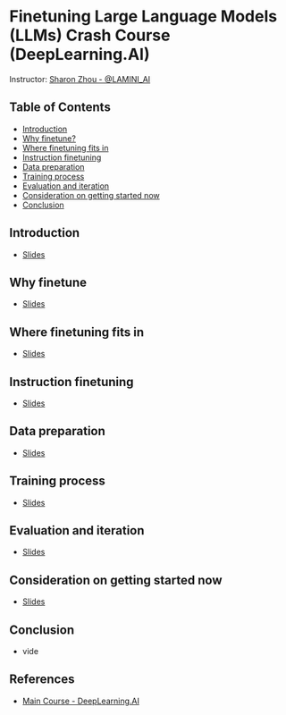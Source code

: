# **Finetuning Large Language Models (LLMs) Crash Course (DeepLearning.AI)**

Instructor: [Sharon Zhou - @LAMINI_AI](https://x.com/realsharonzhou)

## Table of Contents

- [Introduction](#introduction)    
- [Why finetune?](#why-finetune)
- [Where finetuning fits in](#where-finetuning-fits-in)
- [Instruction finetuning](#instruction-finetuning)
- [Data preparation](#data-preparation)
- [Training process](#training-process)
- [Evaluation and iteration](#evaluation-and-iteration)
- [Consideration on getting started now](#consideration-on-getting-started-now)
- [Conclusion](#conclusion)


## Introduction
- [Slides](./lab/chapters/slides/00_introduction/)

## Why finetune
- [Slides](./lab/chapters/slides/01_why_finetune/)

## Where finetuning fits in
- [Slides](./lab/chapters/slides/02_where_finetuning_fits_in/)

## Instruction finetuning
- [Slides](./lab/chapters/slides/03_instruction_finetuning/)

## Data preparation
- [Slides](./lab/chapters/slides/04_data_preparation/)

## Training process
- [Slides](./lab/chapters/slides/05_training_process/)

## Evaluation and iteration
- [Slides](./lab/chapters/slides/06_evaluation_and_iteration/)

## Consideration on getting started now
- [Slides](./lab/chapters/slides/07_consideration_on_getting_started_now/)

## Conclusion
- vide


## References

- [Main Course - DeepLearning.AI](https://www.deeplearning.ai/short-courses/finetuning-large-language-models/)
